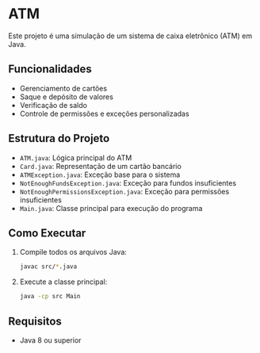 # ATM

Este projeto é uma simulação de um sistema de caixa eletrônico (ATM) em Java.

## Funcionalidades
- Gerenciamento de cartões
- Saque e depósito de valores
- Verificação de saldo
- Controle de permissões e exceções personalizadas

## Estrutura do Projeto
- `ATM.java`: Lógica principal do ATM
- `Card.java`: Representação de um cartão bancário
- `ATMException.java`: Exceção base para o sistema
- `NotEnoughFundsException.java`: Exceção para fundos insuficientes
- `NotEnoughPermissionsException.java`: Exceção para permissões insuficientes
- `Main.java`: Classe principal para execução do programa

## Como Executar
1. Compile todos os arquivos Java:
   ```sh
   javac src/*.java
   ```
2. Execute a classe principal:
   ```sh
   java -cp src Main
   ```

## Requisitos
- Java 8 ou superior

